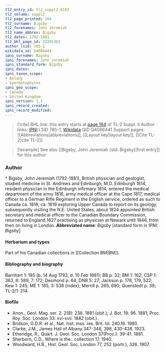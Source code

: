 ```yaml
---
tl2_entry_id: tl2_suppl2_0192
tl2_volume: suppl2
tl2_page_printed: 164
tl2_surname: Bigsby
tl2_forenames: John Jeremiah
tl2_name_abbrev: Bigsby
tl2_dates: 1792-1881
tl2_bhl_page_id: 33265361
author_lsid: 785-1
wikidata_id: Q4086441
ipni_surname: Bigsby
ipni_forenames: John Jeremiah
ipni_standard_form: Bigsby
ipni_dates: 
ipni_taxon_scope: 
- Botany
- Spermatophytes
ipni_geo_scope: 
- Canada
- United Kingdom
ipni_version: 1.1
ipni_record_created: 
ipni_record_modified:
---
```


> [!cite] BHL link: this entry starts at [page 164](https://www.biodiversitylibrary.org/page/33265361) of TL-2 Suppl. II
> Author links: [IPNI](https://www.ipni.org/a/785-1) LSID 785-1, [Wikidata](https://www.wikidata.org/wiki/Q4086441) QID Q4086441
> Support pages: [[Abbreviations|abbreviations]], [[Layout key|layout key]], [[Cite TL-2|cite TL-2]]

> [!example] See also [[Bigsby, John Jeremiah {std. Bigsby}|first entry]] for this author

### Author

\* Bigsby, John Jeremiah (1792-1881), British physician and geologist, studied medicine in St. Andrews and Edinburgh, M.D. Edinburgh 1814, resident physician in the Edinburgh infirmary 1814, entered the medical department of the army 1816, army medical officer at the Cape 1817, medical officer to a German Rifle Regiment in the English service, ordered as such to Canada ca. 1818, ca. 1819 exploring Upper Canada to report on its geology, subsequently visiting the N.E. United States, about 1824 appointed British secretary and medical officer to the Canadian Boundary Commission, returned to England 1827 practising as physician at Newark until 1846, from then on living in London. 
**Abbreviated name**: *Bigsby* \[standard form in IPNI: *Bigsby*\]

#### Herbarium and types

Part of his Canadian collections in [[Collection BM|BM]].

#### Bibliography and biography

Barnhart 1: 185 (b. 14 Aug 1793, d. 10 Feb 1881); BB p. 32; BM 1: 162; CSP 1: 363, 6: 589, 7: 172; Desmond p. 64; DNB 5: 27; Jackson p. 178, 179, 522; Kew 1: 245; ME 1: 165, 3: 538 (index); Merrill p. 265, 690; Quenstedt p. 39; TL-2/1: 214.

#### Biofile

- Anon., Geol. Mag. ser. 2. 2(8): 238. 1881 (obit.); J. Bot. 19: 96. 1881; Proc. Roy. Soc. London 33: xvi-xvii. 1882 (obit.).
- Bridson, G.D.R. et al., Nat. hist. mss. res. Brit. Isl. 240.16. 1980.
- Clarke, J.M., James Hall of Albany 347-348, 398, 430-438. 1923.
- Etheridge, R., Quart. J. Geol. Soc. London 37(Proc.): 39-41. 1881.
- Sherborn, C.D., Where is the.. collection 17. 1940.
- Woodward, H.B., Hist. Geol. Soc. London 77, 252 (portr.), 326. 1907.

